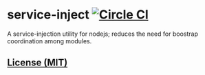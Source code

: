# service-inject [![Circle CI](https://circleci.com/gh/LeisureLink/service-inject.svg?style=svg)](https://circleci.com/gh/LeisureLink/service-inject)

A service-injection utility for nodejs; reduces the need for boostrap coordination among modules.

## [License (MIT)](https://github.com/LeisureLink/erviceraw/master/LICENSE)
